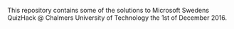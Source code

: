 This repository contains some of the solutions to Microsoft Swedens
QuizHack @ Chalmers University of Technology the 1st of December 2016.
